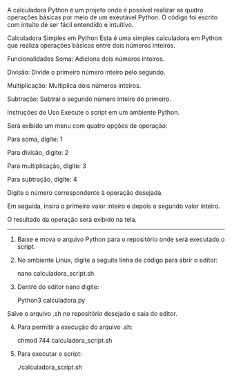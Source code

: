 A calculadora Python é um projeto onde é possível realizar as quatro operações básicas por meio de um exeutável Python.
O código foi escrito com intuito de ser fácil entendido e intuitivo.

Calculadora Simples em Python
Esta é uma simples calculadora em Python que realiza operações básicas entre dois números inteiros.

Funcionalidades
Soma: Adiciona dois números inteiros.

Divisão: Divide o primeiro número inteiro pelo segundo.

Multiplicação: Multiplica dois números inteiros.

Subtração: Subtrai o segundo número inteiro do primeiro.

Instruções de Uso
Execute o script em um ambiente Python.

Será exibido um menu com quatro opções de operação:

Para soma, digite: 1

Para divisão, digite: 2

Para multiplicação, digite: 3

Para subtração, digite: 4

Digite o número correspondente à operação desejada.

Em seguida, insira o primeiro valor inteiro e depois o segundo valor inteiro.

O resultado da operação será exibido na tela.

____________________________________________________________________________________________________

1. Baixe e mova o arquivo Python para o repositório onde será executado o script.
  
2. No ambiente Linux, digite a seguite linha de código para abrir o editor:

	nano calculadora_script.sh

3. Dentro do editor nano digite:

	Python3 calculadora.py

Salve o arquivo .sh no repositório desejado e saia do editor.

4. Para permitir a execução do arquivo .sh:

	chmod 744 calculadora_script.sh

5. Para executar o script: 

	./calculadora_script.sh
